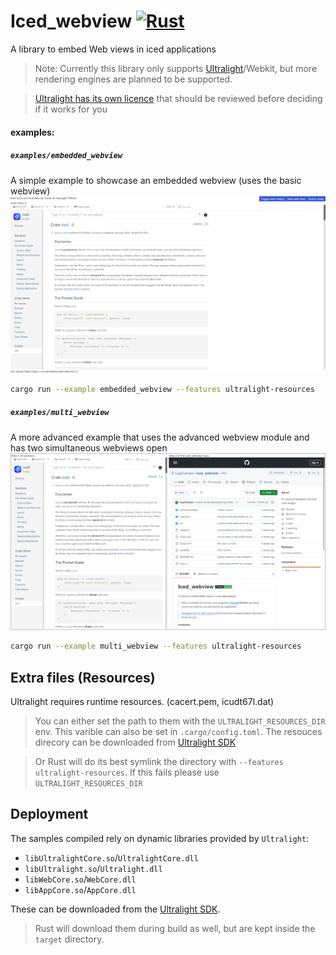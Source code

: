 # Iced_webview [![Rust](https://github.com/LegitCamper/iced_webview/actions/workflows/rust.yml/badge.svg)](https://github.com/LegitCamper/iced_webview/actions/workflows/rust.yml)

A library to embed Web views in iced applications

> Note: Currently this library only supports [Ultralight]/Webkit, but more rendering engines are planned to be supported.

> [Ultralight has its own licence](https://ultralig.ht/pricing/) that should be reviewed before deciding if it works for you

#### examples:

##### `examples/embedded_webview`
A simple example to showcase an embedded webview (uses the basic webview)
![image](https://raw.githubusercontent.com/LegitCamper/iced_webview/refs/heads/main/assets/embedded_webview.png)
```sh
cargo run --example embedded_webview --features ultralight-resources
```

##### `examples/multi_webview`
A more advanced example that uses the advanced webview module and has two simultaneous webviews open
![image](https://raw.githubusercontent.com/LegitCamper/iced_webview/refs/heads/main/assets/multi_view.png)
```sh
cargo run --example multi_webview --features ultralight-resources
```

## Extra files (Resources)

Ultralight requires runtime resources. (cacert.pem, icudt67l.dat)

> You can either set the path to them with the `ULTRALIGHT_RESOURCES_DIR` env. This varible can also be set in `.cargo/config.toml`. The resouces direcory can be downloaded from [Ultralight SDK]

> Or Rust will do its best symlink the directory with `--features ultralight-resources`. If this fails please use `ULTRALIGHT_RESOURCES_DIR`

## Deployment

The samples compiled rely on dynamic libraries provided by `Ultralight`:
- `libUltralightCore.so`/`UltralightCore.dll`
- `libUltralight.so`/`Ultralight.dll`
- `libWebCore.so`/`WebCore.dll`
- `libAppCore.so`/`AppCore.dll`

These can be downloaded from the [Ultralight SDK].

> Rust will download them during build as well, but are kept inside the `target` directory.

[Ultralight]: https://ultralig.ht
[Ultralight SDK]: https://ultralig.ht/download/
